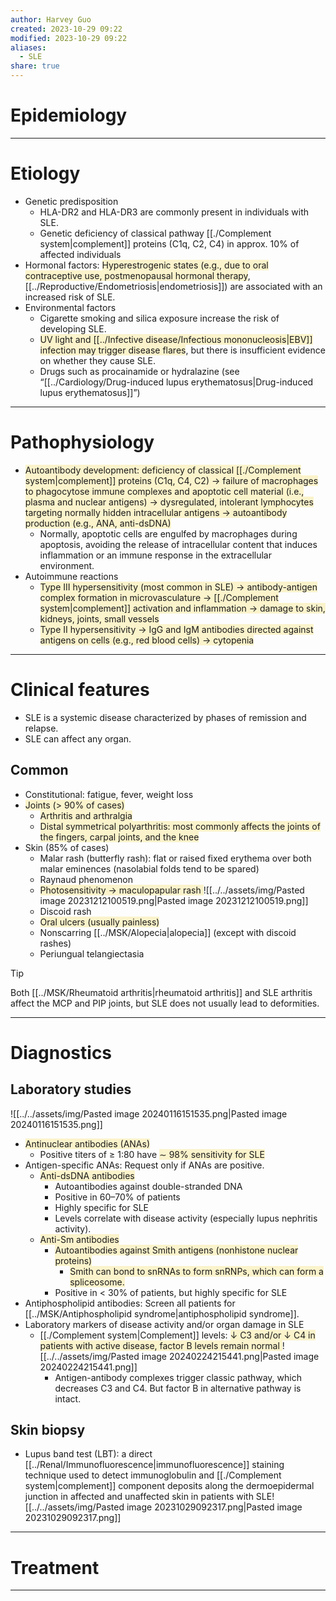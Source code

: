 ```yaml
---
author: Harvey Guo
created: 2023-10-29 09:22
modified: 2023-10-29 09:22
aliases:
  - SLE
share: true
---
```

# Epidemiology


---
# Etiology
- Genetic predisposition
	- HLA-DR2 and HLA-DR3 are commonly present in individuals with SLE.
	- Genetic deficiency of classical pathway [[./Complement system|complement]] proteins (C1q, C2, C4) in approx. 10% of affected individuals
- Hormonal factors: <span style="background:rgba(240, 200, 0, 0.2)">Hyperestrogenic states (e.g., due to oral contraceptive use, postmenopausal hormonal therapy</span>, [[../Reproductive/Endometriosis|endometriosis]]) are associated with an increased risk of SLE.
- Environmental factors
	- Cigarette smoking and silica exposure increase the risk of developing SLE.
	- <span style="background:rgba(240, 200, 0, 0.2)">UV light and [[../Infective disease/Infectious mononucleosis|EBV]] infection may trigger disease flares</span>, but there is insufficient evidence on whether they cause SLE.
	- Drugs such as procainamide or hydralazine (see “[[../Cardiology/Drug-induced lupus erythematosus|Drug-induced lupus erythematosus]]”)

---
# Pathophysiology
- <span style="background:rgba(240, 200, 0, 0.2)">Autoantibody development: deficiency of classical [[./Complement system|complement]] proteins (C1q, C4, C2) → failure of macrophages to phagocytose immune complexes and apoptotic cell material (i.e., plasma and nuclear antigens) → dysregulated, intolerant lymphocytes targeting normally hidden intracellular antigens → autoantibody production (e.g., ANA, anti-dsDNA) </span>
	- Normally, apoptotic cells are engulfed by macrophages during apoptosis, avoiding the release of intracellular content that induces inflammation or an immune response in the extracellular environment.
- Autoimmune reactions
	- <span style="background:rgba(240, 200, 0, 0.2)">Type III hypersensitivity (most common in SLE) → antibody-antigen complex formation in microvasculature → [[./Complement system|complement]] activation and inflammation → damage to skin, kidneys, joints, small vessels</span>
	- <span style="background:rgba(240, 200, 0, 0.2)">Type II hypersensitivity → IgG and IgM antibodies directed against antigens on cells (e.g., red blood cells) → cytopenia</span>

---
# Clinical features
- SLE is a systemic disease characterized by phases of remission and relapse.
- SLE can affect any organ.
## Common
- Constitutional: fatigue, fever, weight loss
- <span style="background:rgba(240, 200, 0, 0.2)">Joints (> 90% of cases)</span>
	- <span style="background:rgba(240, 200, 0, 0.2)">Arthritis and arthralgia</span>
	- <span style="background:rgba(240, 200, 0, 0.2)">Distal symmetrical polyarthritis: most commonly affects the joints of the fingers, carpal joints, and the knee</span>
- Skin (85% of cases)
	- Malar rash (butterfly rash): flat or raised fixed erythema over both malar eminences (nasolabial folds tend to be spared) 
	- Raynaud phenomenon
	- <span style="background:rgba(240, 200, 0, 0.2)">Photosensitivity → maculopapular rash </span>![[../../assets/img/Pasted image 20231212100519.png|Pasted image 20231212100519.png]]
	- Discoid rash  
	- <span style="background:rgba(240, 200, 0, 0.2)">Oral ulcers (usually painless)</span>
	- Nonscarring [[../MSK/Alopecia|alopecia]] (except with discoid rashes)
	- Periungual telangiectasia 

>[!tip] 
>Both [[../MSK/Rheumatoid arthritis|rheumatoid arthritis]] and SLE arthritis affect the MCP and PIP joints, but SLE does not usually lead to deformities.

---
# Diagnostics
## Laboratory studies
![[../../assets/img/Pasted image 20240116151535.png|Pasted image 20240116151535.png]]
- <span style="background:rgba(240, 200, 0, 0.2)">Antinuclear antibodies (ANAs)</span>
	- Positive titers of ≥ 1:80 have <span style="background:rgba(240, 200, 0, 0.2)">∼ 98% sensitivity for SLE</span>
- Antigen-specific ANAs: Request only if ANAs are positive.
	- <span style="background:rgba(240, 200, 0, 0.2)">Anti-dsDNA antibodies</span>
		- Autoantibodies against double-stranded DNA
		- Positive in 60–70% of patients
		- Highly specific for SLE
		- Levels correlate with disease activity (especially lupus nephritis activity). 
	- <span style="background:rgba(240, 200, 0, 0.2)">Anti-Sm antibodies</span>
		- <span style="background:rgba(240, 200, 0, 0.2)">Autoantibodies against Smith antigens (nonhistone nuclear proteins)</span>
			- <span style="background:rgba(240, 200, 0, 0.2)">Smith can bond to snRNAs to form snRNPs, which can form a spliceosome.</span>
		- Positive in < 30% of patients, but highly specific for SLE
- Antiphospholipid antibodies: Screen all patients for [[../MSK/Antiphospholipid syndrome|antiphospholipid syndrome]].
- Laboratory markers of disease activity and/or organ damage in SLE
	- [[./Complement system|Complement]] levels: <span style="background:rgba(240, 200, 0, 0.2)">↓ C3 and/or ↓ C4 in patients with active disease, factor B levels remain normal </span>![[../../assets/img/Pasted image 20240224215441.png|Pasted image 20240224215441.png]]
		- Antigen-antibody complexes trigger classic pathway, which decreases C3 and C4. But factor B in alternative pathway is intact.

## Skin biopsy
- Lupus band test (LBT): a direct [[../Renal/Immunofluorescence|immunofluorescence]] staining technique used to detect immunoglobulin and [[./Complement system|complement]] component deposits along the dermoepidermal junction in affected and unaffected skin in patients with SLE![[../../assets/img/Pasted image 20231029092317.png|Pasted image 20231029092317.png]]

---
# Treatment


---
